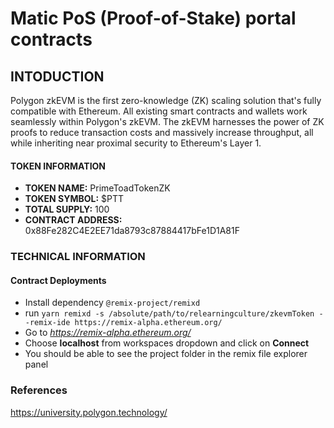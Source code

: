 # Matic PoS (Proof-of-Stake) portal contracts
## INTODUCTION
Polygon zkEVM is the first zero-knowledge (ZK) scaling solution that's fully compatible with Ethereum. All existing smart contracts and wallets work seamlessly within Polygon's zkEVM.
The zkEVM harnesses the power of ZK proofs to reduce transaction costs and massively increase throughput, all while inheriting near proximal security to Ethereum's Layer 1.
#### TOKEN INFORMATION
* **TOKEN NAME:** PrimeToadTokenZK
* **TOKEN SYMBOL:** $PTT
* **TOTAL SUPPLY:** 100
* **CONTRACT ADDRESS:** 0x88Fe282C4E2EE71da8793c87884417bFe1D1A81F
### TECHNICAL INFORMATION
#### Contract Deployments
* Install dependency `@remix-project/remixd`
* run `yarn remixd -s /absolute/path/to/relearningculture/zkevmToken --remix-ide https://remix-alpha.ethereum.org/` 
* Go to *https://remix-alpha.ethereum.org/*
* Choose **localhost** from workspaces dropdown and click on **Connect**
* You should be able to see the project folder in the remix file explorer panel

### References
https://university.polygon.technology/
